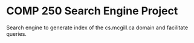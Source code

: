 COMP 250 Search Engine Project
========

Search engine to generate index of the cs.mcgill.ca domain and facilitate queries.
